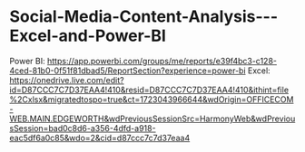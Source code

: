 # Social-Media-Content-Analysis---Excel-and-Power-BI
Power BI: https://app.powerbi.com/groups/me/reports/e39f4bc3-c128-4ced-81b0-0f51f81dbad5/ReportSection?experience=power-bi
Excel: https://onedrive.live.com/edit?id=D87CCC7C7D37EAA4!410&resid=D87CCC7C7D37EAA4!410&ithint=file%2Cxlsx&migratedtospo=true&ct=1723043966644&wdOrigin=OFFICECOM-WEB.MAIN.EDGEWORTH&wdPreviousSessionSrc=HarmonyWeb&wdPreviousSession=bad0c8d6-a356-4dfd-a918-eac5df6a0c85&wdo=2&cid=d87ccc7c7d37eaa4
